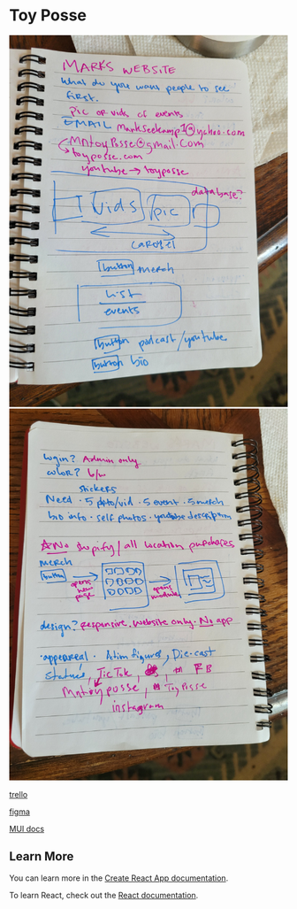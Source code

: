 # Toy Posse
![page 1](./src/images/page1.jpg)
![page 2](./src/images/page2.jpg)

[trello](https://trello.com/b/PlOYcSwt/toy-posse)

[figma](https://www.figma.com/file/fAFTnBYWUI7vYXeFN5yLYw/toy-posse?type=design&node-id=0-1&mode=design&t=C2ybN4PfWrLCOyR6-0)

[MUI docs](https://mui.com/material-ui/all-components/)


## Learn More

You can learn more in the [Create React App documentation](https://facebook.github.io/create-react-app/docs/getting-started).

To learn React, check out the [React documentation](https://reactjs.org/).
